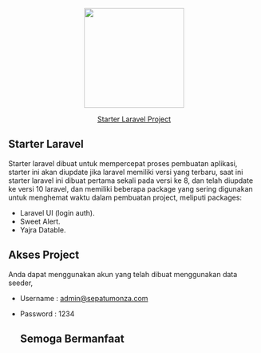 <p align="center"><a href="https://www.bangzuhri.my.id/" target="_blank"><img src="https://avatars.githubusercontent.com/u/54185113?v=4" width="200"></a></p>
<p align="center"><a href="https://www.bangzuhri.my.id/" target="_blank">Starter Laravel Project</a></p>

## Starter Laravel 

Starter laravel dibuat untuk mempercepat proses pembuatan aplikasi, starter ini akan diupdate jika laravel memiliki versi yang terbaru, saat ini starter laravel ini dibuat pertama sekali pada versi ke 8, dan telah diupdate ke versi 10 laravel, dan memiliki beberapa package yang sering digunakan untuk menghemat waktu dalam pembuatan project, meliputi packages:

- Laravel UI (login auth). 
- Sweet Alert. 
- Yajra Datable. 


## Akses Project

Anda dapat menggunakan akun yang telah dibuat menggunakan data seeder,

- Username : admin@sepatumonza.com
- Password : 1234
  

  ## Semoga Bermanfaat 
